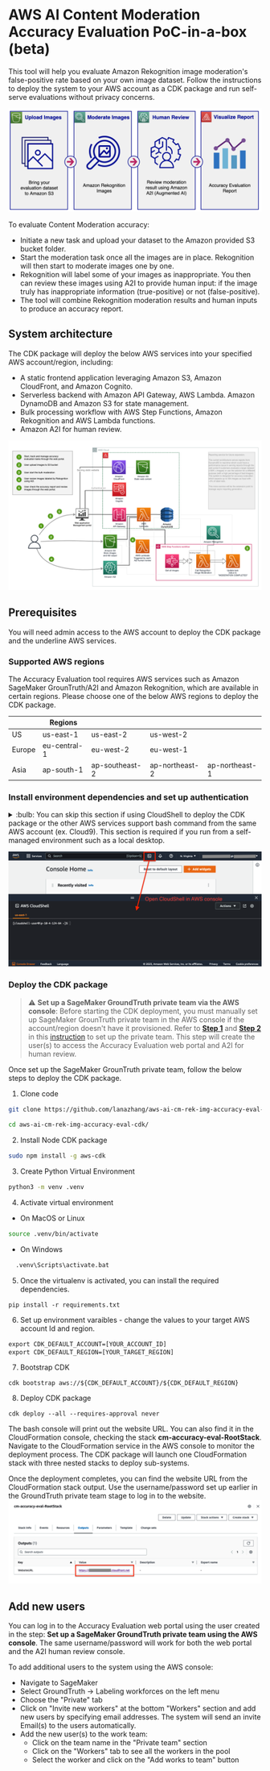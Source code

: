 # AWS AI Content Moderation Accuracy Evaluation PoC-in-a-box (beta)

This tool will help you evaluate Amazon Rekognition image moderation's false-positive rate based on your own image dataset. Follow the instructions to deploy the system to your AWS account as a CDK package and run self-serve evaluations without privacy concerns.

![workflow digram](static/flow_diagram.png)

To evaluate Content Moderation accuracy:

* Initiate a new task and upload your dataset to the Amazon provided S3 bucket folder.
* Start the moderation task once all the images are in place. Rekognition will then start to moderate images one by one.
* Rekognition will label some of your images as inappropriate. You then can review these images using A2I to provide human input: if the image truly has inappropriate information (true-positive) or not (false-positive).
* The tool will combine Rekognition moderation results and human inputs to produce an accuracy report.

## System architecture

The CDK package will deploy the below AWS services into your specified AWS account/region, including:
- A static frontend application leveraging Amazon S3, Amazon CloudFront, and Amazon Cognito.
- Serverless backend with Amazon API Gateway, AWS Lambda. Amazon DynamoDB and Amazon S3 for state management.
- Bulk processing workflow with AWS Step Functions, Amazon Rekognition and AWS Lambda functions.
- Amazon A2I for human review.

![architecture digram](static/cm-accuray-eval-architecture.png)

## Prerequisites
You will need admin access to the AWS account to deploy the CDK package and the underline AWS services.

### Supported AWS regions
The Accuracy Evaluation tool requires AWS services such as Amazon SageMaker GrounTruth/A2I and Amazon Rekognition, which are available in certain regions. Please choose one of the below AWS regions to deploy the CDK package.

| |Regions ||||
| ---------- | ---------- | ---------- | ---------- | ---------- |
| US | us-east-1 | us-east-2 | us-west-2 ||
| Europe | eu-central-1 | eu-west-2 | eu-west-1 ||
| Asia | ap-south-1 | ap-southeast-2 | ap-northeast-2 | ap-northeast-1 |


### Install environment dependencies and set up authentication
<details><summary>
:bulb: You can skip this section if using CloudShell to deploy the CDK package or the other AWS services support bash command from the same AWS account (ex. Cloud9). This section is required if you run from a self-managed environment such as a local desktop.
</summary>

- [ ] Install Node.js
https://nodejs.org/en/download/

- [ ] Install Python 3.7+
https://www.python.org/downloads/

- [ ] Install Git
https://github.com/git-guides/install-git

- [ ] Install Pip
```sh
python -m ensurepip --upgrade
```

- [ ] Install Python Virtual Environment
```sh
pip install virtualenv
```


- [ ] Setup the AWS CLI authentication
```sh
aws configure                                                                     
 ```                      
</details>

![Open CloudShell](static/cloudshell.png)


### Deploy the CDK package
> :warning: **Set up a SageMaker GroundTruth private team via the AWS console**: 
Before starting the CDK deployment, you must manually set up SageMaker GrounTruth private team in the AWS console if the account/region doesn't have it provisioned.
Refer to [**Step 1**](https://catalog.us-east-1.prod.workshops.aws/workshops/1ece9ffd-4c24-4e66-b42a-0c0e13b0f668/en-US/content-moderation/01-image-moderation/02-image-moderation-with-a2i#step-1:-create-a-private-team-in-aws-console-(you-can-skip-this-step-if-you-already-have-a-private-work-team-in-the-region)) 
and [**Step 2**](https://catalog.us-east-1.prod.workshops.aws/workshops/1ece9ffd-4c24-4e66-b42a-0c0e13b0f668/en-US/content-moderation/01-image-moderation/02-image-moderation-with-a2i#step-2:-activate-a2i-user-account) 
in this [instruction](https://catalog.us-east-1.prod.workshops.aws/workshops/1ece9ffd-4c24-4e66-b42a-0c0e13b0f668/en-US/content-moderation/01-image-moderation/02-image-moderation-with-a2i) 
to set up the private team. This step will create the user(s) to access the Accuracy Evaluation web portal and A2I for human review.

Once set up the SageMaker GrounTruth private team, follow the below steps to deploy the CDK package.

1. Clone code
```sh
git clone https://github.com/lanazhang/aws-ai-cm-rek-img-accuracy-eval-cdk.git
```
```sh
cd aws-ai-cm-rek-img-accuracy-eval-cdk/
```

2. Install Node CDK package
```sh
sudo npm install -g aws-cdk
```

3. Create Python Virtual Environment
```sh
python3 -m venv .venv
```

4. Activate virtual environment

  - On MacOS or Linux
  ```sh
  source .venv/bin/activate
  ```
  - On Windows
  ```sh
    .venv\Scripts\activate.bat                                        
```

5. Once the virtualenv is activated, you can install the required dependencies.

```
pip install -r requirements.txt
```

6. Set up environment varaibles - change the values to your target AWS account Id and region.
```
export CDK_DEFAULT_ACCOUNT=[YOUR_ACCOUNT_ID]
export CDK_DEFAULT_REGION=[YOUR_TARGET_REGION]
```

7. Bootstrap CDK
```
cdk bootstrap aws://${CDK_DEFAULT_ACCOUNT}/${CDK_DEFAULT_REGION}
```

8. Deploy CDK package
```
cdk deploy --all --requires-approval never
```

The bash console will print out the website URL. You can also find it in the CloudFormation console, checking the stack **cm-accuracy-eval-RootStack**.
Navigate to the CloudFormation service in the AWS console to monitor the deployment process. The CDK package will launch one CloudFormation stack with three nested stacks to deploy sub-systems. 

Once the deployment completes, you can find the website URL from the CloudFormation stack output. Use the username/password set up earlier in the GroundTruth private team stage to log in to the website.
![CloudFormation stack output](static/cloudformation-stack-output.png)


## Add new users
You can log in to the Accuracy Evaluation web portal using the user created in the step: **Set up a SageMaker GroundTruth private team using the AWS console**. The same username/password will work for both the web portal and the A2I human review console.

To add additional users to the system using the AWS console:
- Navigate to SageMaker
- Select GroundTruth -> Labeling workforces on the left menu
- Choose the "Private" tab
- Click on "Invite new workers" at the bottom "Workers" section and add new users by specifying email addresses. The system will send an invite Email(s) to the users automatically.
- Add the new user(s) to the work team:
  - Click on the team name in the "Private team" section
  - Click on the "Workers" tab to see all the workers in the pool
  - Select the worker and click on the "Add works to team" button
